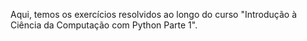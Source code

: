 Aqui, temos os exercícios resolvidos ao longo do curso "Introdução à Ciência da Computação com Python Parte 1".
